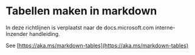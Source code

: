 # <a name="create-tables-in-markdown"></a>Tabellen maken in markdown

In deze richtlijnen is verplaatst naar de docs.microsoft.com interne-Inzender handleiding.

See [https://aka.ms/markdown-tables](https://aka.ms/markdown-tables)
